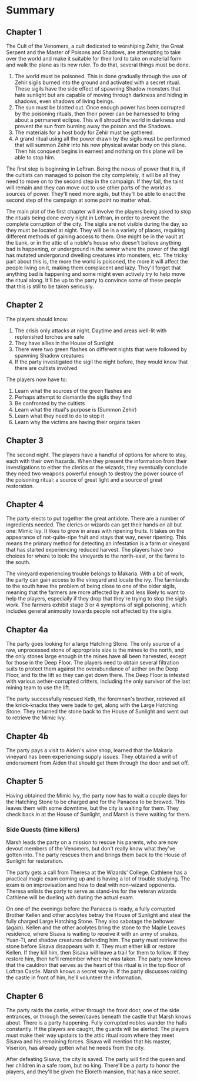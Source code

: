 # Summary

## Chapter 1
The Cult of the Venomers, a cult dedicated to worshiping Zehir, the Great Serpent and the Master of Poisons and Shadows, are attempting to take over the world and make it suitable for their lord to take on material form and walk the plane as its new ruler. To do that, several things must be done.

1. The world must be poisoned. This is done gradually through the use of Zehir sigils burned into the ground and activated with a secret ritual. These sigils have the side effect of spawning Shadow monsters that hate sunlight but are capable of moving through darkness and hiding in shadows, even shadows of living beings.
2. The sun must be blotted out. Once enough power has been corrupted by the poisoning rituals, then their power can be harnessed to bring about a permanent eclipse. This will shroud the world in darkness and prevent the sun from burning away the poison and the Shadows.
3. The materials for a host body for Zehir must be gathered.
4. A grand ritual using all the power drawn by the sigils must be performed that will summon Zehir into his new physical avatar body on this plane. Then his conquest begins in earnest and nothing on this plane will be able to stop him.

The first step is beginning in Loftran. Being the nexus of power that it is, if the cultists can managed to poison the city completely, it will be all they need to move on to the second step in the campaign. If they fail, the taint will remain and they can move out to use other parts of the world as sources of power. They'll need more sigils, but they'll be able to enact the second step of the campaign at some point no matter what.

The main plot of the first chapter will involve the players being asked to stop the rituals being done every night in Loftran, in order to prevent the complete corruption of the city. The sigils are not visible during the day, so they must be located at night. They will be in a variety of places, requiring different methods of gaining access to them. One might be in the vault at the bank, or in the attic of a noble's house who doesn't believe anything bad is happening, or underground in the sewer where the power of the sigil has mutated undergorund dwelling creatures into monsters, etc. The tricky part about this is, the more the world is poisoned, the more it will affect the people living on it, making them complacent and lazy. They'll forget that anything bad is happening and some might even actively try to help move the ritual along. It'll be up to the party to convince some of these people that this is still to be taken seriously.

## Chapter 2
The players should know:
1. The crisis only attacks at night. Daytime and areas well-lit with replenished torches are safe
2. They have allies in the House of Sunlight
3. There were two green flashes on different nights that were followed by spawning Shadow creatures
4. If the party investigated the sigil the night before, they would know that there are cultists involved

The players now have to:
1. Learn what the sources of the green flashes are
2. Perhaps attempt to dismantle the sigils they find
3. Be confronted by the cultists
4. Learn what the ritual's purpose is (Summon Zehir)
5. Learn what they need to do to stop it
6. Learn why the victims are having their organs taken

## Chapter 3
The second night. The players have a handful of options for where to stay, each with their own hazards. When they present the information from their investigations to either the clerics or the wizards, they eventually conclude they need two weapons powerful enough to destroy the power source of the poisoning ritual: a source of great light and a source of great restoration.

## Chapter 4
The party elects to put together the great antidote. There are a number of ingredients needed. The clerics or wizards can get their hands on all but one: Mimic Ivy. It likes to grow in areas with ripening fruits. It takes on the appearance of not-quite-ripe fruit and stays that way, never ripening. This means the primary method for detecting an infestation is a farm or vineyard that has started experiencing reduced harvest. The players have two choices for where to look: the vineyards to the north-east, or the farms to the south.

The vineyard experiencing trouble belongs to Makaria. With a bit of work, the party can gain access to the vineyard and locate the ivy. The farmlands to the south have the problem of being close to one of the older sigils, meaning that the farmers are more affected by it and less likely to want to help the players, especially if they drop that they're trying to stop the sigils work. The farmers exhibit stage 3 or 4 symptoms of sigil poisoning, which includes general animosity towards people not affected by the sigils.

## Chapter 4a
The party goes looking for a large Hatching Stone. The only source of a raw, unprocessed stone of appropriate size is the mines to the north, and the only stones large enough in the mines have all been harvested, except for those in the Deep Floor. The players need to obtain several filtration suits to protect them against the overabundance of aether on the Deep Floor, and fix the lift so they can get down there. The Deep Floor is infested with various aether-corrupted critters, including the only survivor of the last mining team to use the lift.

The party successfully rescued Keth, the foremnan's brother, retrieved all the knick-knacks they were bade to get, along with the Large Hatching Stone. They returned the stone back to the House of Sunlight and went out to retrieve the Mimic Ivy.

## Chapter 4b
The party pays a visit to Aiden's wine shop, learned that the Makaria vineyard has been experiencing supply issues. They obtained a writ of endorsement from Aiden that should get them through the door and set off.

## Chapter 5
Having obtained the Mimic Ivy, the party now has to wait a couple days for the Hatching Stone to be charged and for the Panacea to be brewed. This leaves them with some downtime, but the city is waiting for them. They check back in at the House of Sunlight, and Marsh is there waiting for them.

### Side Quests (time killers)
Marsh leads the party on a mission to rescue his parents, who are now devout members of the Venomers, but don't really know what they've gotten into. The party rescues them and brings them back to the House of Sunlight for restoration.

The party gets a call from Theresa at the Wizards' College. Cathlene has a practical magic exam coming up and is having a lot of trouble studying. The exam is on improvisation and how to deal with non-wizard opponents. Theresa enlists the party to serve as stand-ins for the veteran wizards Cathlene will be dueling with during the actual exam.

On one of the evenings before the Panacea is ready, a fully corrupted Brother Kellen and other acolytes betray the House of Sunlight and steal the fully charged Large Hatching Stone. They also sabotage the beltower (again). Kellen and the other acolytes bring the stone to the Maple Leaves residence, where Sisava is waiting to receive it with an army of snakes, Yuan-Ti, and shadow creatures defending him. The party must retrieve the stone before Sisava disappears with it. They must either kill or restore Kellen. If they kill him, then Sisava will leave a trail for them to follow. If they restore him, then he'll remember where he was taken. The party now knows that the cauldron that serves as the heart of this ritual is in the top floor of Loftran Castle. Marsh knows a secret way in. If the party discusses raiding the castle in front of him, he'll volunteer the information.

## Chapter 6
The party raids the castle, either through the front door, one of the side entrances, or through the sewer/caves beneath the castle that Marsh knows about. There is a party happening. Fully corrupted nobles wander the halls constantly. If the players are caught, the guards will be alerted. The players must make their way upstairs to the attic ritual room where they meet Sisava and his remaining forces. Sisava will mention that his master, Viserion, has already gotten what he needs from the city.

After defeating Sisava, the city is saved. The party will find the queen and her children in a safe room, but no king. There'll be a party to honor the players, and they'll be given the Eloreth mansion, that has a nice secret.

